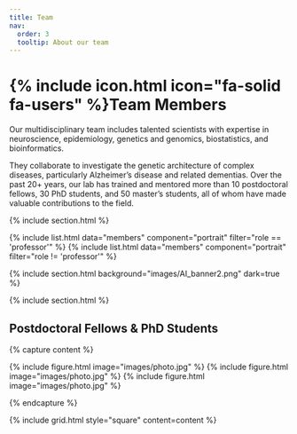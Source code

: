 ```yaml
---
title: Team
nav:
  order: 3
  tooltip: About our team
---
```


# {% include icon.html icon="fa-solid fa-users" %}Team Members

Our multidisciplinary team includes talented scientists with expertise in neuroscience, epidemiology, genetics and genomics, biostatistics, and bioinformatics.

They collaborate to investigate the genetic architecture of complex diseases, particularly Alzheimer’s disease and related dementias. Over the past 20+ years, our lab has trained and mentored more than 10 postdoctoral fellows, 30 PhD students, and 50 master’s students, all of whom have made valuable contributions to the field.

{% include section.html %}

{% include list.html data="members" component="portrait" filter="role == 'professor'" %}
{% include list.html data="members" component="portrait" filter="role != 'professor'" %}

{% include section.html background="images/AI_banner2.png" dark=true %}

{% include section.html %}

## Postdoctoral Fellows & PhD Students

{% capture content %}

{% include figure.html image="images/photo.jpg" %}
{% include figure.html image="images/photo.jpg" %}
{% include figure.html image="images/photo.jpg" %}

{% endcapture %}

{% include grid.html style="square" content=content %}

